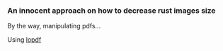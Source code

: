 ### An innocent approach on how to decrease rust images size

By the way, manipulating pdfs...

Using [lopdf](https://crates.io/crates/lopdf/0.32.0)
